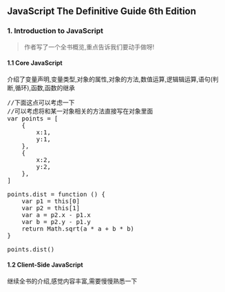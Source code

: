 ## JavaScript The Definitive Guide 6th Edition

### 1. Introduction to JavaScript

>作者写了一个全书概览,重点告诉我们要动手做呀!

#### 1.1 Core JavaScript

介绍了变量声明,变量类型,对象的属性,对象的方法,数值运算,逻辑辑运算,语句(判断,循环),函数,函数的继承

<pre>
//下面这点可以考虑一下
//可以考虑将和某一对象相关的方法直接写在对象里面
var points = [
    {
        x:1,
        y:1,
    },
    {
        x:2,
        y:2,
    },
]

points.dist = function () {
    var p1 = this[0]
    var p2 = this[1]
    var a = p2.x - p1.x
    var b = p2.y - p1.y
    return Math.sqrt(a * a + b * b)
}

points.dist()
</pre>

#### 1.2 Client-Side JavaScript

继续全书的介绍,感觉内容丰富,需要慢慢熟悉一下